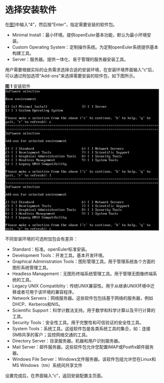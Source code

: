# 选择安装软件<a name="ZH-CN_TOPIC_0187280614"></a>

在[图1](进入安装界面-0.md#zh-cn_topic_0155778949_zh-cn_topic_0151920777_fcabdc4c637504f26ac19e9c99f288111)中输入“4”，然后按“Enter”，指定需要安装的软件包。

-   Minimal Install：最小环境。提供openEuler基本功能，默认为最小环境安装。
-   Custom Operating System：定制操作系统。为定制openEuler系统提供基本构建工具。
-   Server：服务器。提供一体化、易于管理的服务器安装工具。

用户需要根据实际的业务需求选择合适的安装环境，在安装环境界面输入”c“后，可以通过附加选项“Add-ons”来选择需要安装的软件包，如下图所示。

**图 1**  安装软件<a name="fig159711956247"></a>  
![](figures/安装软件.png "安装软件")

不同安装环境的可选附加包会有差异：

-   Standard：标准。openEuler标准安装。
-   Development Tools：开发工具。基本开发环境。
-   Graphical Administration Tools：图形管理工具。用于管理系统各个方面的图形系统管理工具。
-   Headless Management：无图形终端系统管理工具。用于管理无图像终端系统的工具。
-   Legacy UNIX Compatiblity：传统UNIX兼容性。用于从继承UNIX环境中迁移或者可用于该环境的兼容程序。
-   Network Servers：网络服务器。这些软件包包括基于网络的服务器，例如DHCP、Kerberos和NIS。
-   Scientific Support：科学计数法支持。用于数学和科学计算以及平行计算的工具。
-   Security Tools：安全性工具。用于完整性和可信验证的安全性工具。
-   System Tools：系统工具。这组软件包是各类系统工具的集合，如：连接SMB共享的客户；监控网络交通的工具。
-   Directory Server：目录服务器。机器和用户识别服务器。
-   Mail Server：邮件服务器。这些软件包允许您配置IMAP或Postfix邮件服务器。
-   Windows File Server：Windows文件服务器。该软件包组允许您在Linux和MS Windows（tm）系统间共享文件

设置完成后，在界面输入“c”，返回安装配置主页面。

